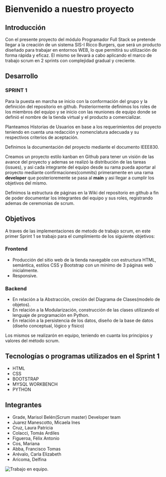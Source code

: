 # Bienvenido a nuestro proyecto
## Introducción

Con el presente proyecto del módulo Programador Full Stack se pretende llegar a la creación de un sistema SIS-I Ricco Burgers, que será un producto diseñado para trabajar en entornos WEB, lo que permitirá su utilización de forma rápida y eficaz. 
El mismo se llevará a cabo aplicando el marco de trabajo scrum en 2 sprints con complejidad gradual y creciente.

## Desarrollo

### SPRINT 1
Para la puesta en marcha se inicio con la conformación del grupo y la definición del repositorio en github. Posteriormente definimos los roles de los miembros del equipo y se inicio con las reuniones de equipo donde se definió el nombre de la tienda virtual y el producto a comercializar.

Planteamos Historias de Usuarios en base a los requerimientos del proyecto teniendo en cuenta una redacción y nomenclatura adecuada y su respectivos criterios de aceptación.  

Definimos la documentación del proyecto mediante el documento IEEE830.

Creamos un proyecto estilo kanban en Github para tener un visión de las avance del proyecto y ademas se realizó la distribución de las tareas (issues), y asi cada integrante del equipo desde su rama pueda aportar al proyecto mediante confirmaciones(commits) primeramente en una rama **developer** que posterioremente se pasa al **main** y asi llegar a cumplir los objetivos del mismo.

Definimos la estructura de páginas en la Wiki del repositorio en github a fin de poder documentar los integrantes del equipo y sus roles, registrando ademas de ceremonias de scrum.


## Objetivos 
A traves de las implementaciones de metodo de trabajo scrum, en este primer Sprint 1 se trabajo para el cumplimiento de los siguiente objetivos:
### Frontend
+ Producción del sitio web de la tienda navegable con estructura HTML, semántica, estilos CSS y Bootstrap con un mínimo de 3 páginas web inicialmente.
+ Responsive.
### Backend
+ En relación a la Abstracción, creción del Diagrama de Clases(modelo de objetos). 
+ En relación a la Modularización, construcción de las clases utilizando el lenguaje de programación en Python.
+ En relación a la persistencia de los datos, diseño de la base de datos (diseño conceptual, lógico y físico)

Los mismos se realizarón en equipo, teniendo en cuanta los principios y valores del método scrum.

## Tecnologías o programas utilizados en el Sprint 1
+ HTML
+ CSS
+ BOOTSTRAP
+ MYSQL WORKBENCH
+ PYTHON

## Integrantes
+ Grade, Marisol Belén(Scrum master) Developer team
+ Juarez Manescotto, Micaela Ines 
+ Cruz, Laura Patricia 
+ Colacci, Tomás Ardiles 
+ Figueroa, Félix Antonio 
+ Cos, Mariana
+ Abba, Francisco Tomas
+ Arévalo, Carla Elizabeth
+ Aricoma, Delfina

![Trabajo en equipo.](https://img.freepik.com/vetores-gratis/tecnologia-hackathon-com-designer-grafico-e-desenvolvedores-de-programadores-de-computador_88138-900.jpg)


